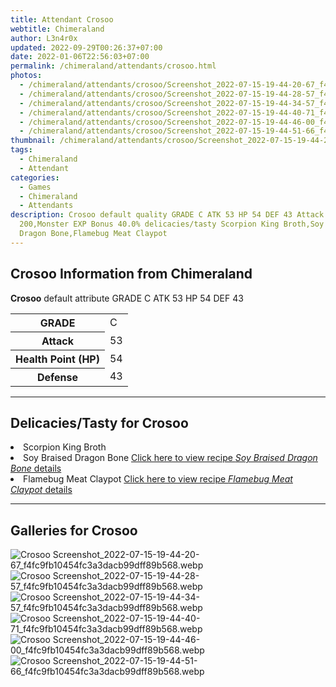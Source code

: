 ```yaml
---
title: Attendant Crosoo
webtitle: Chimeraland
author: L3n4r0x
updated: 2022-09-29T00:26:37+07:00
date: 2022-01-06T22:56:03+07:00
permalink: /chimeraland/attendants/crosoo.html
photos:
  - /chimeraland/attendants/crosoo/Screenshot_2022-07-15-19-44-20-67_f4fc9fb10454fc3a3dacb99dff89b568.webp
  - /chimeraland/attendants/crosoo/Screenshot_2022-07-15-19-44-28-57_f4fc9fb10454fc3a3dacb99dff89b568.webp
  - /chimeraland/attendants/crosoo/Screenshot_2022-07-15-19-44-34-57_f4fc9fb10454fc3a3dacb99dff89b568.webp
  - /chimeraland/attendants/crosoo/Screenshot_2022-07-15-19-44-40-71_f4fc9fb10454fc3a3dacb99dff89b568.webp
  - /chimeraland/attendants/crosoo/Screenshot_2022-07-15-19-44-46-00_f4fc9fb10454fc3a3dacb99dff89b568.webp
  - /chimeraland/attendants/crosoo/Screenshot_2022-07-15-19-44-51-66_f4fc9fb10454fc3a3dacb99dff89b568.webp
thumbnail: /chimeraland/attendants/crosoo/Screenshot_2022-07-15-19-44-20-67_f4fc9fb10454fc3a3dacb99dff89b568.webp
tags:
  - Chimeraland
  - Attendant
categories:
  - Games
  - Chimeraland
  - Attendants
description: Crosoo default quality GRADE C ATK 53 HP 54 DEF 43 Attack 20,HP
  200,Monster EXP Bonus 40.0% delicacies/tasty Scorpion King Broth,Soy Braised
  Dragon Bone,Flamebug Meat Claypot
---
```


<section id="bootstrap-wrapper"><link rel="stylesheet" href="https://cdn.statically.io/gh/dimaslanjaka/Web-Manajemen/40ac3225/css/bootstrap-4.5-wrapper.css"/><h2>Crosoo Information from Chimeraland</h2><p><b>Crosoo</b> default attribute GRADE C ATK 53 HP 54 DEF 43<table><tr><th>GRADE</th><td>C</td></tr><tr><th>Attack</th><td>53</td></tr><tr><th>Health Point (HP)</th><td>54</td></tr><tr><th>Defense</th><td>43</td></tr></table></p><hr/><h2>Delicacies/Tasty for Crosoo</h2><li class="d-flex justify-content-between">Scorpion King Broth </li><li class="d-flex justify-content-between">Soy Braised Dragon Bone <a href="/chimeraland/recipes/soy-braised-dragon-bone.html">Click here to view recipe <i>Soy Braised Dragon Bone</i> details</a></li><li class="d-flex justify-content-between">Flamebug Meat Claypot <a href="/chimeraland/recipes/flamebug-meat-claypot.html">Click here to view recipe <i>Flamebug Meat Claypot</i> details</a></li><hr/><div id="gallery"><h2>Galleries for Crosoo</h2><div class="row"><div class="col-lg-6 col-12"><img src="/chimeraland/attendants/crosoo/Screenshot_2022-07-15-19-44-20-67_f4fc9fb10454fc3a3dacb99dff89b568.webp" alt="Crosoo Screenshot_2022-07-15-19-44-20-67_f4fc9fb10454fc3a3dacb99dff89b568.webp"/></div><div class="col-lg-6 col-12"><img src="/chimeraland/attendants/crosoo/Screenshot_2022-07-15-19-44-28-57_f4fc9fb10454fc3a3dacb99dff89b568.webp" alt="Crosoo Screenshot_2022-07-15-19-44-28-57_f4fc9fb10454fc3a3dacb99dff89b568.webp"/></div><div class="col-lg-6 col-12"><img src="/chimeraland/attendants/crosoo/Screenshot_2022-07-15-19-44-34-57_f4fc9fb10454fc3a3dacb99dff89b568.webp" alt="Crosoo Screenshot_2022-07-15-19-44-34-57_f4fc9fb10454fc3a3dacb99dff89b568.webp"/></div><div class="col-lg-6 col-12"><img src="/chimeraland/attendants/crosoo/Screenshot_2022-07-15-19-44-40-71_f4fc9fb10454fc3a3dacb99dff89b568.webp" alt="Crosoo Screenshot_2022-07-15-19-44-40-71_f4fc9fb10454fc3a3dacb99dff89b568.webp"/></div><div class="col-lg-6 col-12"><img src="/chimeraland/attendants/crosoo/Screenshot_2022-07-15-19-44-46-00_f4fc9fb10454fc3a3dacb99dff89b568.webp" alt="Crosoo Screenshot_2022-07-15-19-44-46-00_f4fc9fb10454fc3a3dacb99dff89b568.webp"/></div><div class="col-lg-6 col-12"><img src="/chimeraland/attendants/crosoo/Screenshot_2022-07-15-19-44-51-66_f4fc9fb10454fc3a3dacb99dff89b568.webp" alt="Crosoo Screenshot_2022-07-15-19-44-51-66_f4fc9fb10454fc3a3dacb99dff89b568.webp"/></div></div></div></section>